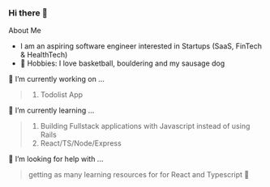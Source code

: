 ### Hi there 👋

About Me
- I am an aspiring software engineer interested in Startups (SaaS, FinTech & HealthTech)
- 🏀 Hobbies: I love basketball, bouldering and my sausage dog


🔭 I’m currently working on ...
  > 1. Todolist App


🌱 I’m currently learning ...
  > 1. Building Fullstack applications with Javascript instead of using Rails
  > 2. React/TS/Node/Express

🤔 I’m looking for help with ...
  > getting as many learning resources for for React and Typescript 🙂


